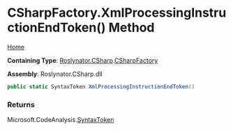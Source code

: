 # CSharpFactory\.XmlProcessingInstructionEndToken\(\) Method

[Home](../../../../README.md)

**Containing Type**: [Roslynator.CSharp](../../README.md)\.[CSharpFactory](../README.md)

**Assembly**: Roslynator\.CSharp\.dll

```csharp
public static SyntaxToken XmlProcessingInstructionEndToken()
```

### Returns

Microsoft\.CodeAnalysis\.[SyntaxToken](https://docs.microsoft.com/en-us/dotnet/api/microsoft.codeanalysis.syntaxtoken)

